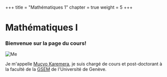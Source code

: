 +++
title = "Mathématiques 1"
chapter = true
weight = 5
+++

# Mathématiques I 

<!-- to make emoji, just check the code here https://www.webfx.com/tools/emoji-cheat-sheet/
:smile:  :scream:
-->

### Bienvenue sur la page du cours! 

![Me](https://smac-group.com/images/mucyo3.jpg?width=10pc)


<!--
<div style="text-align: left">
Bienvenu sur la page du cours de Mathématiques I. Je m'appelle Mucyo Karemera et je suis chargé de cours et post-doctorant à la faculté de la Geneva School of Economics and Management de l'Université de Genève.
</div> -->


Je m'appelle [Mucyo Karemera](https://www.unige.ch/gsem/fr/recherche/corps-professoral/chercheurs/mucyo-karemera/), je suis chargé de cours et post-doctorant à la faculté de la [GSEM](https://www.unige.ch/gsem/fr/) de l'Université de Genève. 

<!--
Je vous souhaite une joyeuse "plongée" dans les mathématiques !! 
![Alt Text](https://media.giphy.com/media/AbRKcX53jhSFO/giphy.gif?height=300px&width=300px)-->

